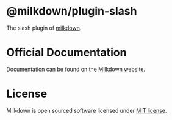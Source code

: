 # @milkdown/plugin-slash

The slash plugin of [milkdown](https://milkdown.dev/).

# Official Documentation

Documentation can be found on the [Milkdown website](https://milkdown.dev/).

# License

Milkdown is open sourced software licensed under [MIT license](https://github.com/Milkdown/milkdown/blob/main/LICENSE).
